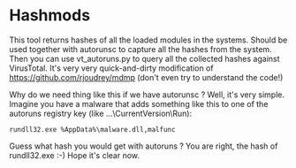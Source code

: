 # Hashmods #

This tool returns hashes of all the loaded modules in the systems. Should be used together with autorunsc to capture all the hashes from the system. Then you can use vt_autoruns.py to query all the collected hashes against VirusTotal. It's very very quick-and-dirty modification of https://github.com/rjoudrey/mdmp (don't even try to understand the code!)

Why do we need thing like this if we have autorunsc ? Well, it's very simple. Imagine you have a malware that adds something like this to one of the autoruns registry key (like ...\CurrentVersion\Run):

```
rundll32.exe %AppData%\malware.dll,malfunc
```

Guess what hash you would get with autoruns ? You are right, the hash of rundll32.exe :-) Hope it's clear now.